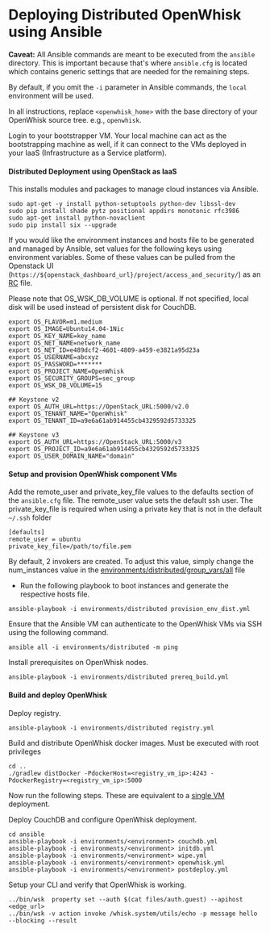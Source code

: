 Deploying Distributed OpenWhisk using Ansible
=========

**Caveat:** All Ansible commands are meant to be executed from the `ansible` directory.
This is important because that's where `ansible.cfg` is located which contains generic settings that are needed for the remaining steps.

By default, if you omit the `-i` parameter in Ansible commands, the `local` environment will be used.

In all instructions, replace `<openwhisk_home>` with the base directory of your OpenWhisk source tree. e.g., `openwhisk`.

Login to your bootstrapper VM. Your local machine can act as the bootstrapping machine as well, if it can connect to the VMs deployed in your IaaS (Infrastructure as a Service platform).

#### Distributed Deployment using OpenStack as IaaS

This installs modules and packages to manage cloud instances via Ansible.

```
sudo apt-get -y install python-setuptools python-dev libssl-dev
sudo pip install shade pytz positional appdirs monotonic rfc3986
sudo apt-get install python-novaclient
sudo pip install six --upgrade
```
If you would like the environment instances and hosts file to be generated and managed by Ansible, set values for the following keys using environment variables. Some of these values can be pulled from the Openstack UI (`https://${openstack_dashboard_url}/project/access_and_security/`) as an [RC](http://docs.openstack.org/user-guide/common/cli-set-environment-variables-using-openstack-rc.html) file.

Please note that OS_WSK_DB_VOLUME is optional. If not specified, local disk will be used instead of persistent disk for CouchDB.

```
export OS_FLAVOR=m1.medium
export OS_IMAGE=Ubuntu14.04-1Nic
export OS_KEY_NAME=key_name
export OS_NET_NAME=network_name
export OS_NET_ID=e489dcf2-4601-4809-a459-e3821a95d23a
export OS_USERNAME=abcxyz
export OS_PASSWORD=*******
export OS_PROJECT_NAME=OpenWhisk
export OS_SECURITY_GROUPS=sec_group
export OS_WSK_DB_VOLUME=15

## Keystone v2
export OS_AUTH_URL=https://OpenStack_URL:5000/v2.0
export OS_TENANT_NAME="OpenWhisk"
export OS_TENANT_ID=a9e6a61ab914455cb4329592d5733325

## Keystone v3
export OS_AUTH_URL=https://OpenStack_URL:5000/v3
export OS_PROJECT_ID=a9e6a61ab914455cb4329592d5733325
export OS_USER_DOMAIN_NAME="domain"
```
#### Setup and provision OpenWhisk component VMs

Add the remote_user and private_key_file values to the defaults section of the `ansible.cfg` file. The remote_user value sets the default ssh user. The private_key_file is required when using a private key that is not in the default `~/.ssh` folder

```
[defaults]
remote_user = ubuntu
private_key_file=/path/to/file.pem
```

By default, 2 invokers are created. To adjust this value, simply change the num_instances value in the [environments/distributed/group_vars/all](environments/distributed/group_vars/all:67) file  

- Run the following playbook to boot instances and generate the respective hosts file.
```
ansible-playbook -i environments/distributed provision_env_dist.yml
```

Ensure that the Ansible VM can authenticate to the OpenWhisk VMs via SSH using the following command.

```
ansible all -i environments/distributed -m ping
```

Install prerequisites on OpenWhisk nodes.

```
ansible-playbook -i environments/distributed prereq_build.yml
```

#### Build and deploy OpenWhisk

Deploy registry.

```
ansible-playbook -i environments/distributed registry.yml
```

Build and distribute OpenWhisk docker images. Must be executed with root privileges

```
cd ..
./gradlew distDocker -PdockerHost=<registry_vm_ip>:4243 -PdockerRegistry=<registry_vm_ip>:5000
```
Now run the following steps. These are equivalent to a [single VM](README.md) deployment.

Deploy CouchDB and configure OpenWhisk deployment.

```
cd ansible
ansible-playbook -i environments/<environment> couchdb.yml
ansible-playbook -i environments/<environment> initdb.yml
ansible-playbook -i environments/<environment> wipe.yml
ansible-playbook -i environments/<environment> openwhisk.yml
ansible-playbook -i environments/<environment> postdeploy.yml
```

Setup your CLI and verify that OpenWhisk is working.

```
../bin/wsk  property set --auth $(cat files/auth.guest) --apihost <edge_url>
../bin/wsk -v action invoke /whisk.system/utils/echo -p message hello --blocking --result
```
